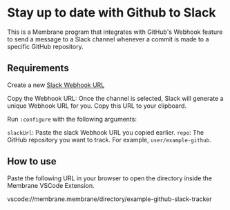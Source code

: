 # Stay up to date with Github to Slack

This is a Membrane program that integrates with GitHub's Webhook feature to send a message to a Slack channel whenever a commit is made to a specific GitHub repository.

## Requirements

Create a new [Slack Webhook URL](https://api.slack.com/messaging/webhooks)

Copy the Webhook URL: Once the channel is selected, Slack will generate a unique Webhook URL for you. Copy this URL to your clipboard.

Run `:configure` with the following arguments:

`slackUrl`: Paste the slack Webhook URL you copied earlier.
`repo`: The GitHub repository you want to track. For example, `user/example-github`.

## How to use

Paste the following URL in your browser to open the directory inside the Membrane VSCode Extension.

vscode://membrane.membrane/directory/example-github-slack-tracker
